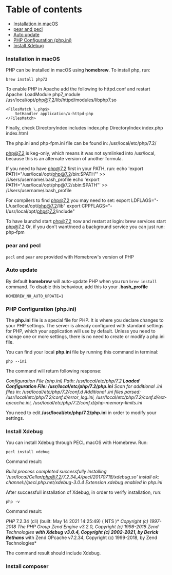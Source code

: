 # Table of contents

- [Installation in macOS](#installation-in-macos)
- [pear and pecl](#pear-and-pecl)
- [Auto update](#auto-update)
- [PHP Configuration (php.ini)](#php-configuration-php.ini)
- [Install Xdebug](#install-xdebug)



### Installation in macOS

PHP can be installed in macOS using **homebrew**. To install php, run:

`brew install php72`

To enable PHP in Apache add the following to httpd.conf and restart Apache:
    LoadModule php7_module /usr/local/opt/php@7.2/lib/httpd/modules/libphp7.so

    <FilesMatch \.php$>
        SetHandler application/x-httpd-php
    </FilesMatch>

Finally, check DirectoryIndex includes index.php
    DirectoryIndex index.php index.html

The php.ini and php-fpm.ini file can be found in:
    /usr/local/etc/php/7.2/

php@7.2 is keg-only, which means it was not symlinked into /usr/local,
because this is an alternate version of another formula.

If you need to have php@7.2 first in your PATH, run:
  echo 'export PATH="/usr/local/opt/php@7.2/bin:$PATH"' >> /Users/username/.bash_profile
  echo 'export PATH="/usr/local/opt/php@7.2/sbin:$PATH"' >> /Users/username/.bash_profile

For compilers to find php@7.2 you may need to set:
  export LDFLAGS="-L/usr/local/opt/php@7.2/lib"
  export CPPFLAGS="-I/usr/local/opt/php@7.2/include"

To have launchd start php@7.2 now and restart at login:
  brew services start php@7.2
Or, if you don't want/need a background service you can just run:
  php-fpm

### pear and pecl

`pecl` and `pear` are provided with Homebrew's version of PHP

### Auto update

By default **homebrew** will auto-update PHP when you run `brew install` command. To disable this behaviour, add this to your **.bash_profile**

`HOMEBREW_NO_AUTO_UPDATE=1`

### PHP Configuration (php.ini)

The **php.ini** file is a special file for PHP. It is where you declare  changes to your PHP settings. The server is already configured with  standard settings for PHP, which your application will use by default. Unless  you need to change one or more settings, there is no need to create or  modify a php.ini file. 

You can find your local **php.ini** file by running this command in terminal:

`php --ini`

The command will return following response:

*Configuration File (php.ini) Path: /usr/local/etc/php/7.2*
***Loaded Configuration File:         /usr/local/etc/php/7.2/php.ini***
*Scan for additional .ini files in: /usr/local/etc/php/7.2/conf.d*
*Additional .ini files parsed:      /usr/local/etc/php/7.2/conf.d/error_log.ini,*
*/usr/local/etc/php/7.2/conf.d/ext-opcache.ini,*
*/usr/local/etc/php/7.2/conf.d/php-memory-limits.ini*

You need to edit **/usr/local/etc/php/7.2/php.ini** in order to modify your settings.

### Install Xdebug

You can install Xdebug through PECL macOS with Homebrew. Run: 

`pecl install xdebug`

Command result:

*Build process completed successfully*
*Installing '/usr/local/Cellar/php@7.2/7.2.34_4/pecl/20170718/xdebug.so'*
*install ok: channel://pecl.php.net/xdebug-3.0.4*
*Extension xdebug enabled in php.ini*

After successfull installation of Xdebug, in order to verify installation, run:

`php -v`

Command result:

*PHP* 7.2.34 (cli) (built: May 14 2021 14:25:49) ( NTS )*
*Copyright (c) 1997-2018 The PHP Group*
*Zend Engine v3.2.0, Copyright (c) 1998-2018 Zend Technologies*
    ***with Xdebug v3.0.4, Copyright (c) 2002-2021, by Derick Rethans***
    with Zend OPcache v7.2.34, Copyright (c) 1999-2018, by Zend Technologies*

The command result should include Xdebug.

### Install composer




